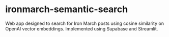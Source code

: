 # ironmarch-semantic-search

Web app designed to search for Iron March posts using cosine similarity on OpenAI vector embeddings. Implemented using Supabase and Streamlit. 
